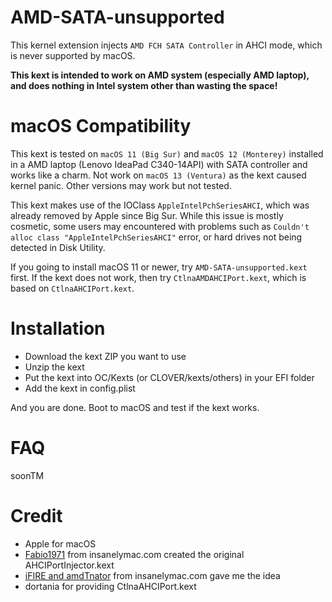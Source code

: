  # AMD-SATA-unsupported

This kernel extension injects `AMD FCH SATA Controller` in AHCI mode, which is never supported by macOS. 

**This kext is intended to work on AMD system (especially AMD laptop), and does nothing in Intel system other than wasting the space!**

# macOS Compatibility

This kext is tested on `macOS 11 (Big Sur)` and `macOS 12 (Monterey)` installed in a AMD laptop (Lenovo IdeaPad C340-14API) with SATA controller and works like a charm. Not work on `macOS 13 (Ventura)` as the kext caused kernel panic. Other versions may work but not tested.

This kext makes use of the IOClass `AppleIntelPchSeriesAHCI`, which was already removed by Apple since Big Sur. While this issue is mostly cosmetic, some users may encountered with problems such as `Couldn't alloc class "AppleIntelPchSeriesAHCI"` error, or hard drives not being detected in Disk Utility.

If you going to install macOS 11 or newer, try `AMD-SATA-unsupported.kext` first. If the kext does not work, then try `CtlnaAMDAHCIPort.kext`, which is based on `CtlnaAHCIPort.kext`.

# Installation

* Download the kext ZIP you want to use
* Unzip the kext
* Put the kext into OC/Kexts (or CLOVER/kexts/others) in your EFI folder
* Add the kext in config.plist

And you are done. Boot to macOS and test if the kext works.

# FAQ

soonTM

# Credit

* Apple for macOS
* [Fabio1971](https://www.insanelymac.com/forum/profile/651049-fabio1971/) from insanelymac.com created the original AHCIPortInjector.kext
* [iFIRE and amdTnator](https://www.insanelymac.com/forum/topic/280681-amd-sata-controller/) from insanelymac.com gave me the idea
* dortania for providing CtlnaAHCIPort.kext
